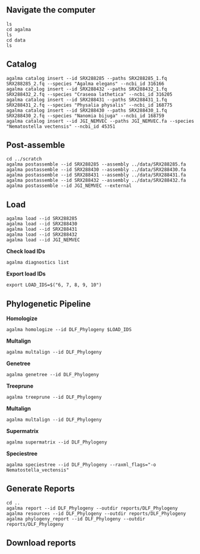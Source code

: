 ## Navigate the computer

```
ls
cd agalma
ls
cd data
ls
```

## Catalog

```
agalma catalog insert --id SRX288285 --paths SRX288285_1.fq SRX288285_2.fq --species "Agalma elegans" --ncbi_id 316166
agalma catalog insert --id SRX288432 --paths SRX288432_1.fq SRX288432_2.fq --species "Craseoa lathetica" --ncbi_id 316205
agalma catalog insert --id SRX288431 --paths SRX288431_1.fq SRX288431_2.fq --species "Physalia physalis" --ncbi_id 168775
agalma catalog insert --id SRX288430 --paths SRX288430_1.fq SRX288430_2.fq --species "Nanomia bijuga" --ncbi_id 168759
agalma catalog insert --id JGI_NEMVEC --paths JGI_NEMVEC.fa --species "Nematostella vectensis" --ncbi_id 45351
```

## Post-assemble

```
cd ../scratch
agalma postassemble --id SRX288285 --assembly ../data/SRX288285.fa
agalma postassemble --id SRX288430 --assembly ../data/SRX288430.fa
agalma postassemble --id SRX288431 --assembly ../data/SRX288431.fa
agalma postassemble --id SRX288432 --assembly ../data/SRX288432.fa
agalma postassemble --id JGI_NEMVEC --external
```

## Load

```
agalma load --id SRX288285
agalma load --id SRX288430
agalma load --id SRX288431
agalma load --id SRX288432
agalma load --id JGI_NEMVEC
```

**Check load IDs**

```
agalma diagnostics list
```

**Export load IDs**

```
export LOAD_IDS=$("6, 7, 8, 9, 10")
```

## Phylogenetic Pipeline

**Homologize**

```
agalma homologize --id DLF_Phylogeny $LOAD_IDS
```

**Multalign**

```
agalma multalign --id DLF_Phylogeny
```

**Genetree**

```
agalma genetree --id DLF_Phylogeny
```

**Treeprune**

```
agalma treeprune --id DLF_Phylogeny
```

**Multalign**

```
agalma multalign --id DLF_Phylogeny
```

**Supermatrix**

```
agalma supermatrix --id DLF_Phylogeny
```

**Speciestree**

```
agalma speciestree --id DLF_Phylogeny --raxml_flags="-o Nematostella_vectensis"
```

## Generate Reports

```
cd ..
agalma report --id DLF_Phylogeny --outdir reports/DLF_Phylogeny
agalma resources --id DLF_Phylogeny --outdir reports/DLF_Phylogeny
agalma phylogeny_report --id DLF_Phylogeny --outdir reports/DLF_Phylogeny
```

## Download reports
```

```
